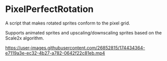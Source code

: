 # PixelPerfectRotation

A script that makes rotated sprites conform to the pixel grid.

Supports animated sprites and upscaling/downscaling sprites based on the Scale2x algorithm.

https://user-images.githubusercontent.com/26852815/174434364-e7119a3e-ec32-4b27-a782-0642f22c81eb.mp4
